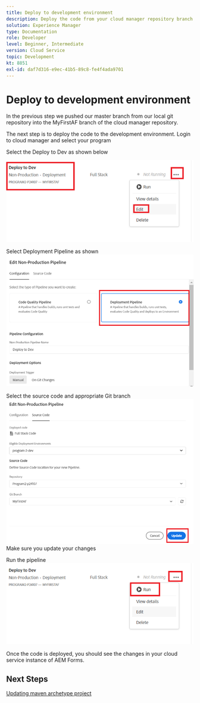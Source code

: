 ```yaml
---
title: Deploy to development environment
description: Deploy the code from your cloud manager repository branch
solution: Experience Manager
type: Documentation
role: Developer
level: Beginner, Intermediate
version: Cloud Service
topic: Development
kt: 8851
exl-id: daf7d316-e9ec-41b5-89c8-fe4f4ada9701
---
```

# Deploy to development environment

In the previous step we pushed our master branch from our local git repository into the MyFirstAF branch of the cloud manager repository.

The next step is to deploy the code to the development environment.
Login to cloud manager and select your program

Select the Deploy to Dev as shown below


![first-step](assets/deploy-first-step1.png)


Select Deployment Pipeline as shown
![first-step](assets/deploy1.png)

Select the source code and appropriate Git branch
![first-step](assets/deploy2.png)
Make sure you update your changes

Run the pipeline 
![run-pipeline](assets/run-pipeline.png)

Once the code is deployed, you should see the changes in your cloud service instance of AEM Forms.

## Next Steps

[Updating maven archetype project](./updating-project-archetype.md)
